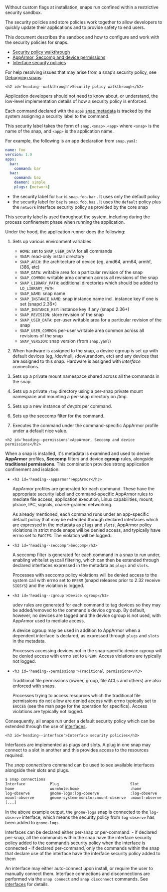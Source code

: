 Without custom flags at installation, snaps run confined within a restrictive security sandbox.

The security policies and store policies work together to allow developers to quickly update their applications and to provide safety to end users.

This document describes the sandbox and how to configure and work with the security policies for snaps.

-   [Security policy walkthrough](#heading--walkthrough)
-   [AppArmor, Seccomp and device permissions](#heading--permissions)
-   [Interface security policies](#heading--interface)

For help resolving issues that may arise from a snap’s security policy, see [Debugging snaps](https://snapcraft.io/docs/debug-snaps).

```{=html}
<h2 id='heading--walkthrough'>Security policy walkthrough</h2>
```
Application developers should not need to know about, or understand, the low-level implementation details of how a security policy is enforced.

Each command declared with the `apps` [snap metadata](https://snapcraft.io/docs/snap-format#heading--snapyaml) is tracked by the system assigning a security label to the command.

This security label takes the form of `snap.<snap>.<app>` where `<snap>` is the name of the snap, and `<app>` is the application name.

For example, the following is an app declaration from `snap.yaml`:

``` yaml
name: foo
version: 1.0
apps:
  bar:
    command: bar
  baz:
    command: baz
    daemon: simple
    plugs: [network]
```

-   the security label for `bar` is `snap.foo.bar` . It uses only the default policy
-   the security label for `baz` is `snap.foo.baz` . It uses the `default` policy plus the `network` interface security policy as provided by the core snap

This security label is used throughout the system, including during the process confinement phase when running the application.

Under the hood, the application runner does the following:

1.  Sets up various environment variables:

    -   `HOME`: set to `SNAP_USER_DATA` for all commands
    -   `SNAP`: read-only install directory
    -   `SNAP_ARCH`: the architecture of device (eg, amd64, arm64, armhf, i386, etc)
    -   `SNAP_DATA`: writable area for a particular revision of the snap
    -   `SNAP_COMMON`: writable area common across all revisions of the snap
    -   `SNAP_LIBRARY_PATH`: additional directories which should be added to `LD_LIBRARY_PATH`
    -   `SNAP_NAME`: snap name
    -   `SNAP_INSTANCE_NAME`: snap instance name incl. instance key if one is set (snapd 2.36+)
    -   `SNAP_INSTANCE_KEY`: instance key if any (snapd 2.36+)
    -   `SNAP_REVISION`: store revision of the snap
    -   `SNAP_USER_DATA`: per-user writable area for a particular revision of the snap
    -   `SNAP_USER_COMMON`: per-user writable area common across all revisions of the snap
    -   `SNAP_VERSION`: snap version (from `snap.yaml`)

2.  When hardware is assigned to the snap, a device cgroup is set up with default devices (eg, /dev/null, /dev/urandom, etc) and any devices that are assigned to this snap. Hardware is assigned with *interface* connections.

3.  Sets up a private mount namespace shared across all the commands in the snap.

4.  Sets up a private `/tmp` directory using a per-snap private mount namespace and mounting a per-snap directory on /tmp.

5.  Sets up a new instance of *devpts* per command.

6.  Sets up the seccomp filter for the command.

7.  Executes the command under the command-specific AppArmor profile under a default nice value.

```{=html}
<h2 id='heading--permissions'>AppArmor, Seccomp and device permissions</h2>
```
When a snap is installed, it's metadata is examined and used to derive **AppArmor** profiles, **Seccomp** filters and device **cgroup** rules, alongside **traditional permissions**. This combination provides strong application confinement and isolation:

-   ```{=html}
    <h3 id='heading--apparmor'>AppArmor</h3>
    ```
    AppArmor profiles are generated for each command. These have the appropriate security label and command-specific AppArmor rules to mediate file access, application execution, Linux capabilities, mount, ptrace, IPC, signals, coarse-grained networking.

    As already mentioned, each command runs under an app-specific default policy that may be extended through declared interfaces which are expressed in the metadata as `plugs` and `slots`. AppArmor policy violations in strict mode snaps will be denied access, and typically have errno set to `EACCES`. The violation will be logged..

-   ```{=html}
    <h3 id='heading--seccomp'>Seccomp</h3>
    ```
    A seccomp filter is generated for each command in a snap to run under, enabling whitelist syscall filtering, which can then be extended through declared interfaces expressed in the metadata as `plugs` and `slots`.

    Processes with seccomp policy violations will be denied access to the system call with errno set to `EPERM` (snapd releases prior to 2.32 receive `SIGSYS`) and the violation is logged.

-   ```{=html}
    <h3 id='heading--cgroup'>Device cgroup</h3>
    ```
    udev rules are generated for each command to tag devices so they may be added/removed to the command's device cgroup. By default, however, no devices are tagged and the device cgroup is not used, with AppArmor used to mediate access.

    A device cgroup may be used in addition to AppArmor when a dependent interface is declared, as expressed through `plugs` and `slots` in the metadata.

    Processes accessing devices not in the snap-specific device cgroup will be denied access with errno set to `EPERM`. Access violations are typically not logged.

-   ```{=html}
    <h3 id='heading--permissions'>Traditional permissions</h3>
    ```
    Traditional file permissions (owner, group, file ACLs and others) are also enforced with snaps.

    Processes trying to access resources which the traditional file permissions do not allow are denied access with errno typically set to `EACCES` (see the man page for the operation for specifics). Access violations are typically not logged.

Consequently, all snaps run under a default security policy which can be extended through the use of [interfaces](https://snapcraft.io/docs/snapcraft-interfaces).

```{=html}
<h3 id='heading--interface'>Interface security policies</h3>
```
Interfaces are implemented as plugs and slots. A plug in one snap may connect to a slot in another and this provides access to the resources required.

The *snap connections* command can be used to see available interfaces alongside their slots and plugs.

``` bash
$ snap connections
Interface           Plug                                Slot               Notes
home                wormhole:home                       :home              -
log-observe         gnome-logs:log-observe              :log-observe       -
mount-observe       gnome-system-monitor:mount-observe  :mount-observe     -
[...]
```

In the above example output, the `gnome-logs` snap is connected to the `log-observe` interface, which means the security policy from `log-observe` has been added to `gnome-logs`.

Interfaces can be declared either per-snap or per-command: - if declared per-snap, all the commands within the snap have the interface security policy added to the command’s security policy when the interface is connected - if declared per-command, only the commands within the snap that declare use of the interface have the interface security policy added to them

An interface may either auto-connect upon install, or require the user to manually connect them. Interface connections and disconnections are performed via the `snap connect` and `snap disconnect` commands. See [interfaces](https://snapcraft.io/docs/interface-management) for details.
